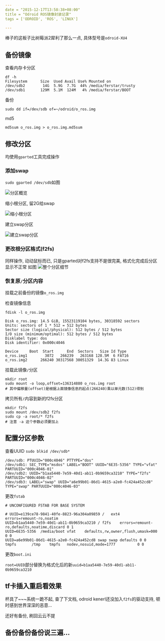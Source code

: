 ```yaml
---
date = "2015-12-17T13:58:38+08:00"
title = "Odroid ROS镜像封装记录"
tags = ['ODROID', 'ROS', 'LINUX']

---
```

棒子的这板子比树莓派2犀利了那么一点, 具体型号是`odroid-XU4`

## 备份镜像

查看内存卡分区

```
df -h
Filesystem      Size  Used Avail Use% Mounted on
/dev/sdb2        14G  5.9G  7.7G  44% /media/ferstar/trusty
/dev/sdb1       129M  5.1M  124M   4% /media/ferstar/BOOT
```

备份

```
sudo dd if=/dev/sdb of=~/odroid/o_ros.img
```

md5

```
md5sum o_ros.img > o_ros.img.md5sum
```

## 修改分区

均使用`gparted`工具完成操作

### 添加swap

`sudo gparted /dev/sdb`如图

![分区概览][1]

缩小根分区, 留2G给swap

![缩小根分区][2]

建立swap分区

![建立swap分区][3]

### 更改根分区格式(f2fs)

同样操作, 动动鼠标而已, 只是gparted对f2fs支持不是很完美, 格式化完成后分区显示不正常
如图
![整个分区细节][4]

### 恢复原`/`分区内容

挂载之前备份的镜像`o_ros.img`

检查镜像信息

```
fdisk -l o_ros.img

Disk o_ros.img: 14.5 GiB, 15523119104 bytes, 30318592 sectors
Units: sectors of 1 * 512 = 512 bytes
Sector size (logical/physical): 512 bytes / 512 bytes
I/O size (minimum/optimal): 512 bytes / 512 bytes
Disklabel type: dos
Disk identifier: 0x000c4046

Device     Boot  Start      End  Sectors   Size Id Type
o_ros.img1        3072   266239   263168 128.5M  6 FAT16
o_ros.img2      266240 30317568 30051329  14.3G 83 Linux
```

挂载此镜像`/`分区

```
mkdir root
sudo mount -o loop,offset=136314880 o_ros.img root
# 其中偏移量(offset)是根据上面镜像信息的起点(266240)乘以单元数(512)得到
```

拷贝所有`/`内容到新的f2fs分区

```
mkdir f2fs
sudo mount /dev/sdb2 f2fs
sudo cp -a root/* f2fs
# 注意 -a 这个参数必须要加上
```

## 配置分区参数

查看UUID
`sudo blkid /dev/sdb*`

```
/dev/sdb: PTUUID="000c4046" PTTYPE="dos"
/dev/sdb1: SEC_TYPE="msdos" LABEL="BOOT" UUID="6E35-5356" TYPE="vfat" PARTUUID="000c4046-01"
/dev/sdb2: UUID="b1aa5440-7e59-40d1-ab11-0b9659ca3210" TYPE="f2fs" PARTUUID="000c4046-02"
/dev/sdb3: LABEL="swap" UUID="a6e99b01-86d1-4615-a2e0-fc424a452cd8" TYPE="swap" PARTUUID="000c4046-03"
```

更改`fstab`
```
# UNCONFIGURED FSTAB FOR BASE SYSTEM                               
                                                                   
# UUID=e139ce78-9841-40fe-8823-96a304a09859 /   ext4    errors=remount-ro,noatim
UUID=b1aa5440-7e59-40d1-ab11-0b9659ca3210 / f2fs    errors=remount-ro,defaults,noatime,discard 0 1
UUID=6E35-5356  /media/boot vfat    defaults,rw,owner,flush,umask=000   0 0 
UUID=a6e99b01-86d1-4615-a2e0-fc424a452cd8 swap swap defaults 0 0                
tmpfs       /tmp    tmpfs   nodev,nosuid,mode=1777          0 0
```

更改`boot.ini`

`root=UUID`部分替换为格式化后的新`uuid=b1aa5440-7e59-40d1-ab11-0b9659ca3210`

## tf卡插入重启看效果

杯具了~~~系统一跪不起, 查了下文档, odroid kenerl还没加入`f2fs`的驱动支持, 顿时感到世界深深的恶意...

还好有备份, 刷回云云不提

## 备份备份备份说三遍...

[1]: http://7xivdp.com1.z0.glb.clouddn.com/png/2015/12/c15a5e9d656e25f165fc8a59315d47e3.png/xyz
[2]: http://7xivdp.com1.z0.glb.clouddn.com/png/2015/12/3175234083078b49ffed03ec3c09ab4f.png/xyz
[3]: http://7xivdp.com1.z0.glb.clouddn.com/png/2015/12/dc42631e1bf2c7400011b39d72fad3cd.png/xyz
[4]: http://7xivdp.com1.z0.glb.clouddn.com/png/2015/12/54316ff659ae38fbf35ae530a38525d9.png/xyz